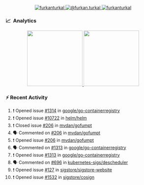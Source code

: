 <p align="center">
  <a href="https://linkedin.com/in/furkanturkal" target="blank">
    <img src="https://img.shields.io/badge/linkedin-%230077B5.svg?&style=for-the-badge&logo=linkedin&logoColor=white" alt="furkanturkal" />
  </a>
  <a href="https://medium.com/@furkan.turkal" target="blank">
    <img src="https://img.shields.io/badge/medium-%2312100E.svg?&style=for-the-badge&logo=medium&logoColor=white" alt="@furkan.turkal" />
  </a>
  <a href="https://twitter.com/furkanturkaI" target="blank">
    <img src="https://img.shields.io/badge/Twitter-1DA1F2?style=for-the-badge&logo=twitter&logoColor=white" alt="furkanturkaI" />
  </a>
</p>

### 📈 &nbsp;Analytics

<p align="center">
  <a href="https://coderstats.net/github/#Dentrax">
    <img height="180em" src="https://github-readme-stats-eight-theta.vercel.app/api?username=Dentrax&show_icons=true&theme=algolia&include_all_commits=true&count_private=true&line_height=26"/>
    <img height="180em" src="https://github-readme-stats-eight-theta.vercel.app/api/top-langs/?username=Dentrax&layout=compact&langs_count=8&theme=algolia&line_height=26"/>
  </a>
</p>

### :zap: Recent Activity

<!--START_SECTION:activity-->
1. ❗️ Opened issue [#1314](https://github.com/google/go-containerregistry/issues/1314) in [google/go-containerregistry](https://github.com/google/go-containerregistry)
2. ❗️ Opened issue [#10722](https://github.com/helm/helm/issues/10722) in [helm/helm](https://github.com/helm/helm)
3. ❗️ Closed issue [#206](https://github.com/mvdan/gofumpt/issues/206) in [mvdan/gofumpt](https://github.com/mvdan/gofumpt)
4. 🗣 Commented on [#206](https://github.com/mvdan/gofumpt/issues/206) in [mvdan/gofumpt](https://github.com/mvdan/gofumpt)
5. ❗️ Opened issue [#206](https://github.com/mvdan/gofumpt/issues/206) in [mvdan/gofumpt](https://github.com/mvdan/gofumpt)
6. 🗣 Commented on [#1313](https://github.com/google/go-containerregistry/issues/1313) in [google/go-containerregistry](https://github.com/google/go-containerregistry)
7. ❗️ Opened issue [#1313](https://github.com/google/go-containerregistry/issues/1313) in [google/go-containerregistry](https://github.com/google/go-containerregistry)
8. 🗣 Commented on [#696](https://github.com/kubernetes-sigs/descheduler/issues/696) in [kubernetes-sigs/descheduler](https://github.com/kubernetes-sigs/descheduler)
9. ❗️ Opened issue [#127](https://github.com/sigstore/sigstore-website/issues/127) in [sigstore/sigstore-website](https://github.com/sigstore/sigstore-website)
10. ❗️ Opened issue [#1532](https://github.com/sigstore/cosign/issues/1532) in [sigstore/cosign](https://github.com/sigstore/cosign)
<!--END_SECTION:activity-->
